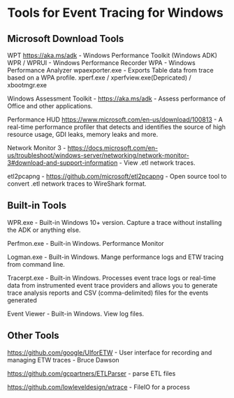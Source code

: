 # Tools for Event Tracing for Windows

## Microsoft Download Tools

WPT <https://aka.ms/adk> - Windows Performance Toolkit (Windows ADK)
    WPR / WPRUI - Windows Performance Recorder
    WPA - Windows Performance Analyzer
    wpaexporter.exe - Exports Table data from trace based on a WPA profile.
    xperf.exe / xperfview.exe(Depricated) / xbootmgr.exe

Windows Assessment Toolkit - <https://aka.ms/adk> - Assess performance of Office and other applications.

Performance HUD <https://www.microsoft.com/en-us/download/100813> - A real-time performance profiler that detects and identifies the source of high resource usage, GDI leaks, memory leaks and more.

Network Monitor 3 - <https://docs.microsoft.com/en-us/troubleshoot/windows-server/networking/network-monitor-3#download-and-support-information> - View .etl network traces.

etl2pcapng - <https://github.com/microsoft/etl2pcapng> - Open source tool to convert .etl network traces to WireShark format.

## Built-in Tools

WPR.exe - Built-in Windows 10+ version. Capture a trace without installing the ADK or anything else.

Perfmon.exe - Built-in Windows. Performance Monitor

Logman.exe - Built-in Windows. Mange performance logs and ETW tracing from command line.

Tracerpt.exe - Built-in Windows. Processes event trace logs or real-time data from instrumented event trace providers and allows you to generate trace analysis reports and CSV (comma-delimited) files for the events generated

Event Viewer - Built-in Windows. View log files.

## Other Tools

<https://github.com/google/UIforETW> - User interface for recording and managing ETW traces - Bruce Dawson

<https://github.com/gcpartners/ETLParser> - parse ETL files

<https://github.com/lowleveldesign/wtrace> - FileIO for a process
